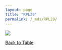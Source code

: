 ```yaml
---
layout: page
title: "RPL29"
permalink: /_mds/RPL29/
---
```


![](../../algns0/5HSAA092526_aln_report.png?raw=true)

[Back to Table](../../display)